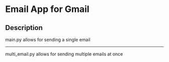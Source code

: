 # Email App for Gmail

## Description

main.py allows for sending a single email

---

multi_email.py allows for sending multiple emails at once
